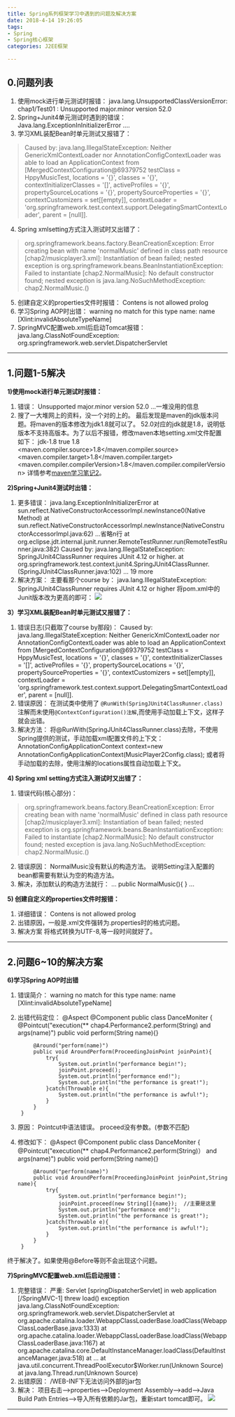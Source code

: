 ```yaml
---
title: Spring系列框架学习中遇到的问题及解决方案
date: 2018-4-14 19:26:05 
tags: 
- Spring
- Spring核心框架
categories: J2EE框架

---
```

## 0.问题列表
1. 使用mock进行单元测试时报错：
		java.lang.UnsupportedClassVersionError: chap1/Test01 : Unsupported major.minor version 52.0
2. Spring+Junit4单元测试时遇到的错误：
		Java.lang.ExceptionInInitializerError
		....
3. 学习XML装配Bean时单元测试又报错了：
>Caused by: java.lang.IllegalStateException: Neither GenericXmlContextLoader nor AnnotationConfigContextLoader was able to load an ApplicationContext from [MergedContextConfiguration@69379752 testClass = HppyMusicTest, locations = '{}', classes = '{}', contextInitializerClasses = '[]', activeProfiles = '{}', propertySourceLocations = '{}', propertySourceProperties = '{}', contextCustomizers = set[[empty]], contextLoader = 'org.springframework.test.context.support.DelegatingSmartContextLoader', parent = [null]].
4. Spring xmlsetting方式注入测试时又出错了：
>org.springframework.beans.factory.BeanCreationException: Error creating bean with name 'normalMusic' defined in class path resource [chap2/musicplayer3.xml]: Instantiation of bean failed; nested exception is org.springframework.beans.BeanInstantiationException: Failed to instantiate [chap2.NormalMusic]: No default constructor found; nested exception is java.lang.NoSuchMethodException: chap2.NormalMusic.<init>()
5. 创建自定义的properties文件时报错：
		Contens is not allowed prolog
6. 学习Spring AOP时出错：
		warning no match for this type name: name [Xlint:invalidAbsoluteTypeName]
7. SpringMVC配置web.xml后启动Tomcat报错：
		java.lang.ClassNotFoundException: org.springframework.web.servlet.DispatcherServlet

---
## 1.问题1-5解决
**1)使用mock进行单元测试时报错：**
1. 错误：
		Unsupported major.minor version 52.0
		...一堆没用的信息
2. 搜了一大堆网上的资料，没一个对的上的。
最后发现是maven的jdk版本问题。将maven的版本修改为jdk1.8就可以了。
52.0对应的jdk就是1.8，说明低版本不支持高版本。为了以后不报错，修改maven本地setting.xml文件配置如下：
		<profile>
		<id>jdk-1.8</id>
		<activation>
			<activeByDefault>true</activeByDefault>
			<jdk>1.8</jdk>
	    </activation>	
		<properties>
			<maven.compiler.source>1.8</maven.compiler.source>
			<maven.compiler.target>1.8</maven.compiler.target>
			<maven.compiler.compilerVersion>1.8</maven.compiler.compilerVersion>
		</properties>
		</profile>
详情参考[maven学习笔记2]()。

**2)Spring+Junit4测试时出错：**
1. 更多错误：
		java.lang.ExceptionInInitializerError
		at sun.reflect.NativeConstructorAccessorImpl.newInstance0(Native Method)
		at sun.reflect.NativeConstructorAccessorImpl.newInstance(NativeConstructorAccessorImpl.java:62)
		...省略n行
		at org.eclipse.jdt.internal.junit.runner.RemoteTestRunner.run(RemoteTestRunner.java:382)
		Caused by: java.lang.IllegalStateException: SpringJUnit4ClassRunner requires JUnit 4.12 or higher.
		at org.springframework.test.context.junit4.SpringJUnit4ClassRunner.<clinit>(SpringJUnit4ClassRunner.java:102)
		... 19 more
2. 解决方案：
主要看那个course by：
		java.lang.IllegalStateException: SpringJUnit4ClassRunner requires JUnit 4.12 or higher
将pom.xml中的Junit版本改为更高的即可：
![](http://p5ki4lhmo.bkt.clouddn.com/00041Spring%E8%A7%A3%E5%86%B3%E6%96%B9%E6%A1%881-01.jpg)

**3）学习XML装配Bean时单元测试又报错了：**
1. 错误日志(只截取了course by那段)：
Caused by: java.lang.IllegalStateException: Neither GenericXmlContextLoader nor AnnotationConfigContextLoader was able to load an ApplicationContext from [MergedContextConfiguration@69379752 testClass = HppyMusicTest, locations = '{}', classes = '{}', contextInitializerClasses = '[]', activeProfiles = '{}', propertySourceLocations = '{}', propertySourceProperties = '{}', contextCustomizers = set[[empty]], contextLoader = 'org.springframework.test.context.support.DelegatingSmartContextLoader', parent = [null]].
2. 错误原因：
在测试类中使用了
`@RunWith(SpringJUnit4ClassRunner.class)`注解而未使用`@ContextConfiguration()注解`,而使用手动加载上下文，这样子就会出错。
3. 解决方法：
将@RunWith(SpringJUnit4ClassRunner.class)去除，不使用Spring提供的测试，手动加载xml配置文件的上下文：
		AnnotationConfigApplicationContext context=new AnnotationConfigApplicationContext(MusicPlayer2Config.class);
或者将手动加载的去除，使用注解的locations属性自动加载上下文。

**4) Spring xml setting方式注入测试时又出错了：**
1. 错误代码(核心部分)：
>org.springframework.beans.factory.BeanCreationException: Error creating bean with name 'normalMusic' defined in class path resource [chap2/musicplayer3.xml]: Instantiation of bean failed; nested exception is org.springframework.beans.BeanInstantiationException: Failed to instantiate [chap2.NormalMusic]: No default constructor found; nested exception is java.lang.NoSuchMethodException: chap2.NormalMusic.<init>()
2. 错误原因：
NormalMusic没有默认的构造方法。
说明Setting注入配置的bean都需要有默认为空的构造方法。
3. 解决，添加默认的构造方法就行：
		...
		public NormalMusic(){
		}
		...

**5) 创建自定义的properties文件时报错：**
1. 详细错误：
		Contens is not allowed prolog
2. 出错原因，一般是.xml文件强转为.properties时的格式问题。
3. 解决方案
将格式转换为UTF-8,等一段时间就好了。

---
## 2.问题6~10的解决方案
**6)学习Spring AOP时出错**
1. 错误简介：
		warning no match for this type name: name [Xlint:invalidAbsoluteTypeName]
2. 出错代码定位：
		@Aspect
		@Component
		public class DanceMoniter {
			@Pointcut("execution(** chap4.Performance2.perform(String) and args(name)")
			public void perform(String name){}
			
			@Around("perform(name)")
			public void AroundPerform(ProceedingJoinPoint joinPoint){
				try{
					System.out.println("performance begin!");
					joinPoint.proceed();
					System.out.println("performance end!");
					System.out.println("the performance is great!");
				}catch(Throwable e){
					System.out.println("the performance is awful!");
				}
			}
		}
3. 原因：
Pointcut中语法错误。
proceed没有参数。(参数不匹配)
4. 修改如下：
		@Aspect
		@Component
		public class DanceMoniter {
			@Pointcut("execution(** chap4.Performance2.perform(String)） and args(name)")
			public void perform(String name){}
			
			@Around("perform(name)")
			public void AroundPerform(ProceedingJoinPoint joinPoint,String name){
				try{
					System.out.println("performance begin!");
					joinPoint.proceed(new String[]{name});	//主要是这里
					System.out.println("performance end!");
					System.out.println("the performance is great!");
				}catch(Throwable e){
					System.out.println("the performance is awful!");
				}
			}
		}
终于解决了。如果使用@Before等则不会出现这个问题。

**7)SpringMVC配置web.xml后启动报错：**
1. 完整错误：
		严重: Servlet [springDispatcherServlet] in web application [/SpringMVC-1] threw load() exception
		java.lang.ClassNotFoundException: org.springframework.web.servlet.DispatcherServlet
		at org.apache.catalina.loader.WebappClassLoaderBase.loadClass(WebappClassLoaderBase.java:1333)
		at org.apache.catalina.loader.WebappClassLoaderBase.loadClass(WebappClassLoaderBase.java:1167)
		at org.apache.catalina.core.DefaultInstanceManager.loadClass(DefaultInstanceManager.java:518)
		at 
		...
		at java.util.concurrent.ThreadPoolExecutor$Worker.run(Unknown Source)
		at java.lang.Thread.run(Unknown Source)
2. 出错原因：
/WEB-INF下无法访问外部的jar包
3. 解决：
项目右击-->properties-->Deployment Assembly-->add-->Java Build Path Entries-->导入所有依赖的Jar包，重新start tomcat即可。
![](http://p5ki4lhmo.bkt.clouddn.com/00041Spring%E8%A7%A3%E5%86%B3%E6%96%B9%E6%A1%881-02.jpg)


---
